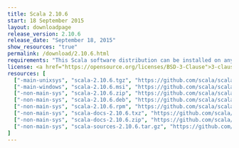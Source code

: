 ```yaml
---
title: Scala 2.10.6
start: 18 September 2015
layout: downloadpage
release_version: 2.10.6
release_date: "September 18, 2015"
show_resources: "true"
permalink: /download/2.10.6.html
requirements: "This Scala software distribution can be installed on any Unix-like or Windows system. It requires the Java runtime version 1.6 or later, which can be downloaded <a href='https://www.java.com/'>here</a>."
license: <a href="https://opensource.org/licenses/BSD-3-Clause">3-clause BSD license</a>
resources: [
  ["-main-unixsys", "scala-2.10.6.tgz", "https://github.com/scala/scala/releases/download/v2.10.6/scala-2.10.6.tgz", "Max OS X, Unix, Cygwin", "28.54M"],
  ["-main-windows", "scala-2.10.6.msi", "https://github.com/scala/scala/releases/download/v2.10.6/scala-2.10.6.msi", "Windows (msi installer)", "58.50M"],
  ["-non-main-sys", "scala-2.10.6.zip", "https://github.com/scala/scala/releases/download/v2.10.6/scala-2.10.6.zip", "Windows", "28.63M"],
  ["-non-main-sys", "scala-2.10.6.deb", "https://github.com/scala/scala/releases/download/v2.10.6/scala-2.10.6.deb", "Debian", "24.50M"],
  ["-non-main-sys", "scala-2.10.6.rpm", "https://github.com/scala/scala/releases/download/v2.10.6/scala-2.10.6.rpm", "RPM package", "24.86M"],
  ["-non-main-sys", "scala-docs-2.10.6.txz", "https://github.com/scala/scala/releases/download/v2.10.6/scala-docs-2.10.6.txz", "API docs", "3.27M"],
  ["-non-main-sys", "scala-docs-2.10.6.zip", "https://github.com/scala/scala/releases/download/v2.10.6/scala-docs-2.10.6.zip", "API docs", "30.94M"],
  ["-non-main-sys", "scala-sources-2.10.6.tar.gz", "https://github.com/scala/scala/archive/v2.10.6.tar.gz", "Sources", ""]
]
---
```

